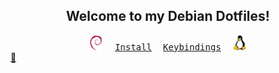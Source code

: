 <div align = center>
<h2>Welcome to my Debian Dotfiles!</h2>
&ensp;<a href="https://debian.org/"><img src="https://raw.githubusercontent.com/FJrodafo/Dotfiles/main/Configs/Linux/Assets/Debian.svg" height="24" /></a>&ensp;
&ensp;<a href="./INSTALL.md"><kbd>Install</kbd></a>&ensp;
&ensp;<a href="./KEYBINDINGS.md"><kbd>Keybindings</kbd></a>&ensp;
&ensp;<a href="https://kernel.org/"><img src="https://raw.githubusercontent.com/FJrodafo/Dotfiles/main/Configs/Linux/Assets/Linux.svg" height="24" /></a>&ensp;
</div>
<link rel="stylesheet" href="./README.css">
<a class="scrollup" href="#top">&#x1F53C</a>